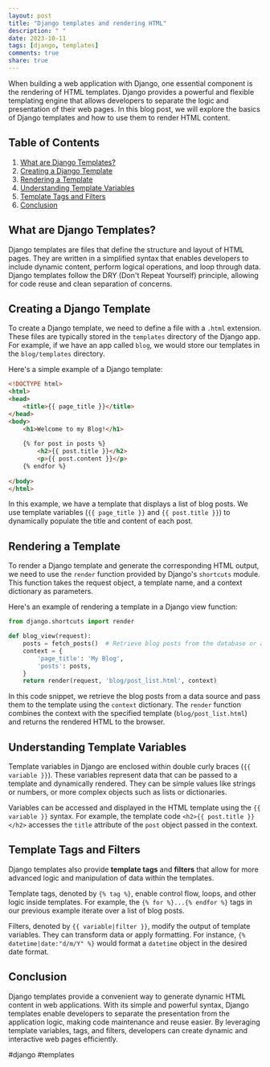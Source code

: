 ```yaml
---
layout: post
title: "Django templates and rendering HTML"
description: " "
date: 2023-10-11
tags: [django, templates]
comments: true
share: true
---
```


When building a web application with Django, one essential component is the rendering of HTML templates. Django provides a powerful and flexible templating engine that allows developers to separate the logic and presentation of their web pages. In this blog post, we will explore the basics of Django templates and how to use them to render HTML content.

## Table of Contents
1. [What are Django Templates?](#what-are-django-templates)
2. [Creating a Django Template](#creating-a-django-template)
3. [Rendering a Template](#rendering-a-template)
4. [Understanding Template Variables](#understanding-template-variables)
5. [Template Tags and Filters](#template-tags-and-filters)
6. [Conclusion](#conclusion)

## What are Django Templates? <a name="what-are-django-templates"></a>
Django templates are files that define the structure and layout of HTML pages. They are written in a simplified syntax that enables developers to include dynamic content, perform logical operations, and loop through data. Django templates follow the DRY (Don't Repeat Yourself) principle, allowing for code reuse and clean separation of concerns.

## Creating a Django Template <a name="creating-a-django-template"></a>
To create a Django template, we need to define a file with a `.html` extension. These files are typically stored in the `templates` directory of the Django app. For example, if we have an app called `blog`, we would store our templates in the `blog/templates` directory.

Here's a simple example of a Django template:

```html
<!DOCTYPE html>
<html>
<head>
    <title>{{ page_title }}</title>
</head>
<body>
    <h1>Welcome to my Blog!</h1>
    
    {% for post in posts %}
        <h2>{{ post.title }}</h2>
        <p>{{ post.content }}</p>
    {% endfor %}
    
</body>
</html>
```

In this example, we have a template that displays a list of blog posts. We use template variables (`{{ page_title }}` and `{{ post.title }}`) to dynamically populate the title and content of each post.

## Rendering a Template <a name="rendering-a-template"></a>
To render a Django template and generate the corresponding HTML output, we need to use the `render` function provided by Django's `shortcuts` module. This function takes the request object, a template name, and a context dictionary as parameters.

Here's an example of rendering a template in a Django view function:

```python
from django.shortcuts import render

def blog_view(request):
    posts = fetch_posts()  # Retrieve blog posts from the database or any data source
    context = {
        'page_title': 'My Blog',
        'posts': posts,
    }
    return render(request, 'blog/post_list.html', context)
```

In this code snippet, we retrieve the blog posts from a data source and pass them to the template using the `context` dictionary. The `render` function combines the context with the specified template (`blog/post_list.html`) and returns the rendered HTML to the browser.

## Understanding Template Variables <a name="understanding-template-variables"></a>
Template variables in Django are enclosed within double curly braces (`{{ variable }}`). These variables represent data that can be passed to a template and dynamically rendered. They can be simple values like strings or numbers, or more complex objects such as lists or dictionaries.

Variables can be accessed and displayed in the HTML template using the `{{ variable }}` syntax. For example, the template code `<h2>{{ post.title }}</h2>` accesses the `title` attribute of the `post` object passed in the context.

## Template Tags and Filters <a name="template-tags-and-filters"></a>
Django templates also provide **template tags** and **filters** that allow for more advanced logic and manipulation of data within the templates.

Template tags, denoted by `{% tag %}`, enable control flow, loops, and other logic inside templates. For example, the `{% for %}...{% endfor %}` tags in our previous example iterate over a list of blog posts.

Filters, denoted by `{{ variable|filter }}`, modify the output of template variables. They can transform data or apply formatting. For instance, `{% datetime|date:"d/m/Y" %}` would format a `datetime` object in the desired date format.

## Conclusion <a name="conclusion"></a>
Django templates provide a convenient way to generate dynamic HTML content in web applications. With its simple and powerful syntax, Django templates enable developers to separate the presentation from the application logic, making code maintenance and reuse easier. By leveraging template variables, tags, and filters, developers can create dynamic and interactive web pages efficiently.

#django #templates